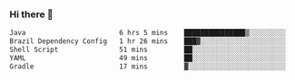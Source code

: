 ### Hi there 👋

<!--START_SECTION:waka-->

```txt
Java                       6 hrs 5 mins    ███████████████▒░░░░░░░░░   61.10 %
Brazil Dependency Config   1 hr 26 mins    ███▓░░░░░░░░░░░░░░░░░░░░░   14.43 %
Shell Script               51 mins         ██░░░░░░░░░░░░░░░░░░░░░░░   08.57 %
YAML                       49 mins         ██░░░░░░░░░░░░░░░░░░░░░░░   08.35 %
Gradle                     17 mins         ▓░░░░░░░░░░░░░░░░░░░░░░░░   03.01 %
```

<!--END_SECTION:waka-->

<!--
**jerry-shao/jerry-shao** is a ✨ _special_ ✨ repository because its `README.md` (this file) appears on your GitHub profile.

Here are some ideas to get you started:

- 🔭 I’m currently working on ...
- 🌱 I’m currently learning ...
- 👯 I’m looking to collaborate on ...
- 🤔 I’m looking for help with ...
- 💬 Ask me about ...
- 📫 How to reach me: ...
- 😄 Pronouns: ...
- ⚡ Fun fact: ...
-->
